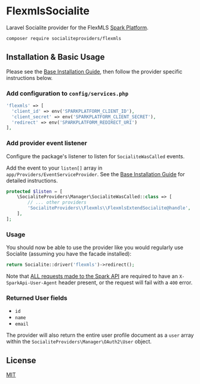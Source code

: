 # FlexmlsSocialite

Laravel Socialite provider for the FlexMLS [Spark Platform].

```bash
composer require socialiteproviders/flexmls
```
## Installation & Basic Usage

Please see the [Base Installation Guide](https://socialiteproviders.com/usage/), then follow the provider specific instructions below.

### Add configuration to `config/services.php`

```php
'flexmls' => [    
  'client_id' => env('SPARKPLATFORM_CLIENT_ID'),  
  'client_secret' => env('SPARKPLATFORM_CLIENT_SECRET'),  
  'redirect' => env('SPARKPLATFORM_REDIRECT_URI')
],
```

### Add provider event listener

Configure the package's listener to listen for `SocialiteWasCalled` events.

Add the event to your `listen[]` array in `app/Providers/EventServiceProvider`. See the [Base Installation Guide](https://socialiteproviders.com/usage/) for detailed instructions.

```php
protected $listen = [
    \SocialiteProviders\Manager\SocialiteWasCalled::class => [
        // ... other providers
        'SocialiteProviders\\Flexmls\\FlexmlsExtendSocialite@handle',
    ],
];
```

### Usage

You should now be able to use the provider like you would regularly use Socialite (assuming you have the facade installed):

```php
return Socialite::driver('flexmls')->redirect();
```

Note that [ALL requests made to the Spark API](https://sparkplatform.com/docs/api_services/read_first) are required to have an `X-SparkApi-User-Agent` header present, or the request will fail with a `400` error.

### Returned User fields

- ``id``
- ``name``
- ``email``

The provider will also return the entire user profile document as a `user` array within the `SocialiteProviders\Manager\OAuth2\User` object.

License
----
[MIT]

   [Spark Platform]: <https://sparkplatform.com/docs/>
   [MIT]: <https://github.com/thinkerytim/FlexmlsSocialite/blob/main/LICENSE>
